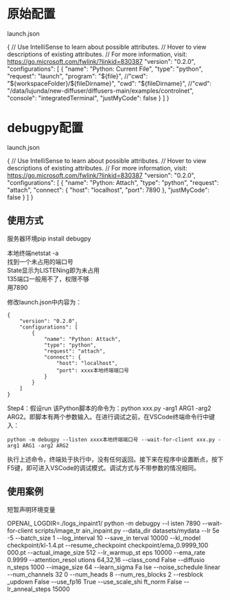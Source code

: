 # 原始配置
launch.json

{
    // Use IntelliSense to learn about possible attributes.
    // Hover to view descriptions of existing attributes.
    // For more information, visit: https://go.microsoft.com/fwlink/?linkid=830387
    "version": "0.2.0",
    "configurations": [
        {
            "name": "Python: Current File",
            "type": "python",
            "request": "launch",
            "program": "${file}",
            //"cwd": "${workspaceFolder}/${fileDirname}",
            "cwd": "${fileDirname}",
            //"cwd": "/data/lujunda/new-diffuser/diffusers-main/examples/controlnet",
            "console": "integratedTerminal",
            "justMyCode": false
        }
    ]
}


# debugpy配置
launch.json

{
    // Use IntelliSense to learn about possible attributes.
    // Hover to view descriptions of existing attributes.
    // For more information, visit: https://go.microsoft.com/fwlink/?linkid=830387
    "version": "0.2.0",
    "configurations": [
        {
            "name": "Python: Attach",
            "type": "python",
            "request": "attach",
            "connect": {
				"host": "localhost",
				"port": 7890
			},
            "justMyCode": false
        }
    ]
}


## 使用方式
  






服务器环境pip install debugpy 

本地终端netstat -a        
找到一个未占用的端口号     
State显示为LISTENing即为未占用         
135端口一般用不了，权限不够       
用7890        



修改launch.json中内容为：

    {
        "version": "0.2.0",
        "configurations": [
            {
                "name": "Python: Attach",
                "type": "python",
                "request": "attach",
                "connect": {
                    "host": "localhost",
                    "port": xxxx本地终端端口号
                }
            }
        ]
    } 


Step4：假设run 该Python脚本的命令为：python xxx.py -arg1 ARG1 -arg2 ARG2。即脚本有两个参数输入。在进行调试之前，在VSCode终端命令行中键入：

    python -m debugpy --listen xxxx本地终端端口号 --wait-for-client xxx.py -arg1 ARG1 -arg2 ARG2

执行上述命令，终端处于执行中，没有任何返回。接下来在程序中设置断点，按下F5键，即可进入VSCode的调试模式。调试方式与不带参数的情况相同。









## 使用案例   

短暂声明环境变量

OPENAI_
LOGDIR=./logs_inpaint1/ python -m debugpy --l
isten 7890 --wait-for-client scripts/image_tr
ain_inpaint.py --data_dir datasets/mydata --lr 5e
-5 --batch_size 1 --log_interval 10 --save_in
terval 10000 --kl_model checkpoint/kl-1.4.pt 
--resume_checkpoint checkpoint/ema_0.9999_100
000.pt --actual_image_size 512 --lr_warmup_st
eps 10000 --ema_rate 0.9999 --attention_resol
utions 64,32,16 --class_cond False --diffusio
n_steps 1000 --image_size 64 --learn_sigma Fa
lse --noise_schedule linear --num_channels 32
0 --num_heads 8 --num_res_blocks 2 --resblock
_updown False --use_fp16 True --use_scale_shi
ft_norm False --lr_anneal_steps 15000













